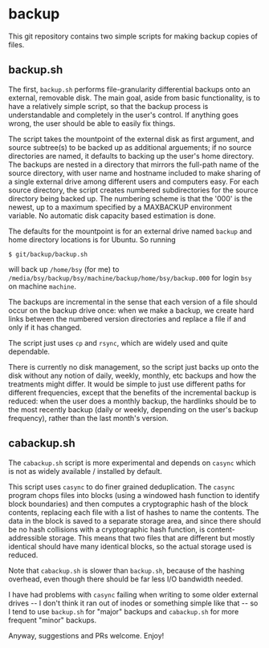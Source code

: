 # backup

This git repository contains two simple scripts for making backup
copies of files.

## backup.sh

The first, `backup.sh` performs file-granularity differential backups
onto an external, removable disk.  The main goal, aside from basic
functionality, is to have a relatively simple script, so that the
backup process is understandable and completely in the user's control.
If anything goes wrong, the user should be able to easily fix things.

The script takes the mountpoint of the external disk as first
argument, and source subtree(s) to be backed up as additional
arguements; if no source directories are named, it defaults to backing
up the user's home directory.  The backups are nested in a directory
that mirrors the full-path name of the source directory, with user
name and hostname included to make sharing of a single external drive
among different users and computers easy.  For each source directory,
the script creates numbered subdirectories for the source directory
being backed up.  The numbering scheme is that the '000' is the
newest, up to a maximum specified by a MAXBACKUP environment variable.
No automatic disk capacity based estimation is done.

The defaults for the mountpoint is for an external drive named
`backup` and home directory locations is for Ubuntu.  So running

```
$ git/backup/backup.sh
```

will back up `/home/bsy` (for me) to
`/media/bsy/backup/bsy/machine/backup/home/bsy/backup.000` for login
`bsy` on machine `machine`.

The backups are incremental in the sense that each version of a file
should occur on the backup drive once: when we make a backup, we
create hard links between the numbered version directories and replace
a file if and only if it has changed.

The script just uses `cp` and `rsync`, which are widely used and quite
dependable.

There is currently no disk management, so the script just backs up
onto the disk without any notion of daily, weekly, monthly, etc
backups and how the treatments might differ.  It would be simple to
just use different paths for different frequencies, except that the
benefits of the incremental backup is reduced: when the user does a
monthly backup, the hardlinks should be to the most recently backup
(daily or weekly, depending on the user's backup frequency), rather
than the last month's version.

## cabackup.sh

The `cabackup.sh` script is more experimental and depends on `casync`
which is not as widely available / installed by default.

This script uses `casync` to do finer grained deduplication.  The
`casync` program chops files into blocks (using a windowed hash
function to identify block boundaries) and then computes a
cryptographic hash of the block contents, replacing each file with a
list of hashes to name the contents.  The data in the block is saved
to a separate storage area, and since there should be no hash
collisions with a cryptographic hash function, is content-addressible
storage.  This means that two files that are different but mostly
identical should have many identical blocks, so the actual storage
used is reduced.

Note that `cabackup.sh` is slower than `backup.sh`, because of the
hashing overhead, even though there should be far less I/O bandwidth
needed.

I have had problems with `casync` failing when writing to some older
external drives -- I don't think it ran out of inodes or something
simple like that -- so I tend to use `backup.sh` for "major" backups
and `cabackup.sh` for more frequent "minor" backups.

Anyway, suggestions and PRs welcome.  Enjoy!

